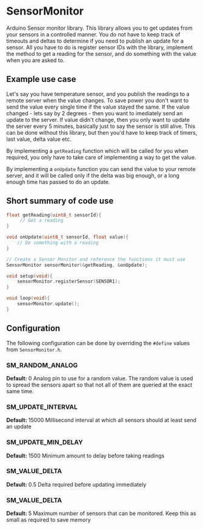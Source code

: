 # SensorMonitor
Arduino Sensor monitor library. This library allows you to get updates from your sensors in a controlled manner. You do not have to keep track of timeouts and deltas to determine if you need to publish an update for a sensor. All you have to do is register sensor IDs with the library, implement the method to get a reading for the sensor, and do something with the value when you are asked to.

## Example use case
Let's say you have temperature sensor, and you publish the readings to a remote server when the value changes. To save power you don't want to send the value every single time if the value stayed the same. If the value changed - lets say by 2 degrees - then you want to imediately send an update to the server. If value didn't change, then you only want to update the server every 5 minutes, basically just to say the sensor is still alive. This can be done without this library, but then you'd have to keep track of timers, last value, delta value etc.

By implementing a `getReading` function which will be called for you when required, you only have to take care of implementing a way to get the value.

By implementing a `onUpdate` function you can send the value to your remote server, and it will be called only if the delta was big enough, or a long enough time has passed to do an update.

## Short summary of code use
```c
float getReading(uint8_t sensorId){
	 // Get a reading
}

void onUpdate(uint8_t sensorId, float value){
	// Do something with a reading
}

// Create a Sensor Monitor and reference the functions it must use
SensorMonitor sensorMonitor(&getReading, &onUpdate);

void setup(void){
	sensorMonitor.registerSensor(SENSOR1);
}

void loop(void){
	sensorMonitor.update();
}
```

## Configuration
The following configuration can be done by overriding the `#define` values from `SensorMonitor.h`.

### SM_RANDOM_ANALOG
**Default:** 0
Analog pin to use for a random value. The random value is used to spread the sensors apart so that not all of them are queried at the exact same time.

### SM_UPDATE_INTERVAL
**Default:** 15000
Millisecond interval at which all sensors should at least send an update

### SM_UPDATE_MIN_DELAY
**Default:** 1500
Minimum amount to delay before taking readings

### SM_VALUE_DELTA
**Default:** 0.5
Delta required before updating immediately

### SM_VALUE_DELTA
**Default:** 5
Maximum number of sensors that can be monitored.
Keep this as small as required to save memory
